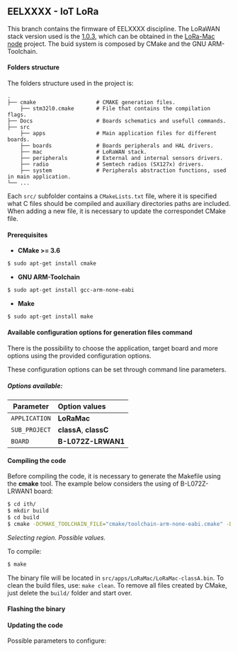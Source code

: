 ## EELXXXX - IoT LoRa

This branch contains the firmware of EELXXXX discipline. The LoRaWAN stack version used is the [1.0.3](https://lora-alliance.org/sites/default/files/2018-07/lorawan1.0.3.pdf), which can be obtained in the [LoRa-Mac node](https://github.com/Lora-net/LoRaMac-node/) project. The buid system is composed by CMake and the GNU ARM-Toolchain.

#### Folders structure

The folders structure used in the project is:

    .
    ├── cmake                   # CMAKE generation files.
        ├── stm32l0.cmake       # File that contains the compilation flags.
    ├── Docs                    # Boards schematics and usefull commands.
    ├── src
        ├── apps                # Main application files for different boards.
        ├── boards              # Boards peripherals and HAL drivers.
        ├── mac                 # LoRaWAN stack.
        ├── peripherals         # External and internal sensors drivers.
        ├── radio               # Semtech radios (SX127x) drivers.
        ├── system              # Peripherals abstraction functions, used in main application.
    └── ...

Each `src/` subfolder contains a `CMakeLists.txt` file, where it is specified what C files should be compiled and auxiliary directories paths are included. When adding a new file, it is necessary to update the correspondet CMake file.

#### Prerequisites

* **CMake >= 3.6**

```sh
$ sudo apt-get install cmake
```

* **GNU ARM-Toolchain**

```sh
$ sudo apt-get install gcc-arm-none-eabi
```

* **Make**

```sh
$ sudo apt-get install make
```

#### Available configuration options for generation files command

There is the possibility to choose the application, target board and more options using the provided configuration options.

These configuration options can be set through command line parameters.
    
##### Options available:

| Parameter          | Option values |
| -------------      | :-------------|
| `APPLICATION`      | **LoRaMac** |
| `SUB_PROJECT`      | **classA**, **classC** |
| `BOARD`            | **B-L072Z-LRWAN1** |

#### Compiling the code

Before compiling the code, it is necessary to generate the Makefile using the **cmake** tool. The example below considers the using of B-L072Z-LRWAN1 board:

```sh
$ cd ith/
$ mkdir build
$ cd build
$ cmake -DCMAKE_TOOLCHAIN_FILE="cmake/toolchain-arm-none-eabi.cmake" -DAPPLICATION="LoRaMac" -DSUB_PROJECT="classA" -DACTIVE_REGION="LORAMAC_REGION_AU915" -DBOARD="B-L072Z-LRWAN1" -DREGION_AU915="ON" ..

```
*Selecting region. Possible values.*

To compile:

```sh
$ make
```

The binary file will be located in ```src/apps/LoRaMac/LoRaMac-classA.bin```. To clean the build files, use: ```make clean```. To remove all files created by CMake, just delete the ```build/``` folder and start over.

#### Flashing the binary

#### Updating the code

Possible parameters to configure:
